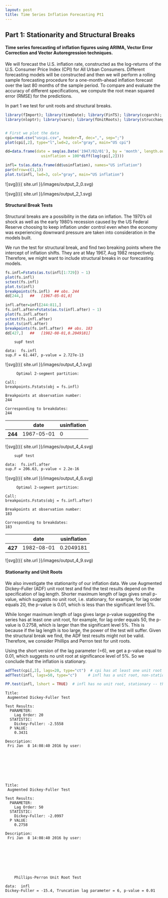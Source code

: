```yaml
---
layout: post
title: Time Series Inflation Forecasting Pt1
---
```



## Part 1: Stationarity and Structural Breaks

#### Time series forecasting of inflation figures using ARIMA, Vector Error Correction and Vector Autoregression techniques.

We will forecast the U.S. inflation rate, constructed as the log-returns of the U.S. Consumer Price Index (CPI) for All Urban Consumers.
Different forecasting models will be constructed and then we will perform a rolling sample forecasting procedure for a one-month-ahead inflation forecast over the last 80 months of the sample period. To compare and evaluate the accuracy of different specifications, we compute the root mean squared error (RMSE) for the predictions.

In part 1 we test for unit roots and structural breaks.


```R
library(fImport); library(timeDate); library(FinTS); library(ccgarch); library(rugarch);
library(nloptr); library(vars); library(fUnitRoots); library(strucchange);

```


```R

# First we plot the data
cpi=read.csv("uscpi.csv", header=T, dec=",", sep=";")
plot(cpi[,2], type="l",lwd=2, col="gray", main="US cpi")

dd=data.frame(date = seq(as.Date('1947/02/01'), by = 'month', length.out = 811),
                usinflation = 100*diff(log(cpi[,2])))

infl= ts(as.data.frame(dd$usinflation), names="US inflation")
par(mfrow=c(1,1))                        
plot.ts(infl, lwd=3, col="gray", main="US inflation")

```


![svg]({{ site.url }}/images/output_2_0.svg)



![svg]({{ site.url }}/images/output_2_1.svg)


#### Structural Break Tests
Structural breaks are a possibility in the data on inflation. The 1970’s oil shock as well as the early 1980’s recession caused by the US Federal Reserve choosing to keep inflation under control even when the economy was experiencing downward pressure are taken into consideration in the models built.


We run the test for structural break, and find two breaking points where the intercept of inflation shifts. They are at May 1967, Aug 1982 respectively. Therefore, we might want to include structural breaks in our forecasting models.


```R
fs.infl=Fstats(as.ts(infl[1:729]) ~ 1)
plot(fs.infl)
sctest(fs.infl)
plot.ts(infl)
breakpoints(fs.infl)  ## obs. 244
dd[244,]   ##   [1967-05-01,0]

infl.after=infl[244:811,]
fs.infl.after=Fstats(as.ts(infl.after) ~ 1)
plot(fs.infl.after)
sctest(fs.infl.after)
plot.ts(infl.after)
breakpoints(fs.infl.after)  ## obs. 183
dd[427,]   ##   [1982-08-01,0.2049181]
```





    	supF test

    data:  fs.infl
    sup.F = 61.447, p-value = 2.727e-13





![svg]({{ site.url }}/images/output_4_1.svg)






    	 Optimal 2-segment partition:

    Call:
    breakpoints.Fstats(obj = fs.infl)

    Breakpoints at observation number:
    244

    Corresponding to breakdates:
    244






<table>
<thead><tr><th></th><th scope=col>date</th><th scope=col>usinflation</th></tr></thead>
<tbody>
	<tr><th scope=row>244</th><td>1967-05-01</td><td>0</td></tr>
</tbody>
</table>





![svg]({{ site.url }}/images/output_4_4.svg)






    	supF test

    data:  fs.infl.after
    sup.F = 206.63, p-value < 2.2e-16





![svg]({{ site.url }}/images/output_4_6.svg)






    	 Optimal 2-segment partition:

    Call:
    breakpoints.Fstats(obj = fs.infl.after)

    Breakpoints at observation number:
    183

    Corresponding to breakdates:
    183






<table>
<thead><tr><th></th><th scope=col>date</th><th scope=col>usinflation</th></tr></thead>
<tbody>
	<tr><th scope=row>427</th><td>1982-08-01</td><td>0.2049181</td></tr>
</tbody>
</table>





![svg]({{ site.url }}/images/output_4_9.svg)


#### Stationarity and Unit Roots

We also investigate the stationarity of our inflation data. We use Augmented Dickey–Fuller (ADF) unit root test and find the test results depend on the specification of lag length. Shorter maximum length of lags gives small p-value, which suggests no unit root, i.e. stationary, for example, for lag order equals 20, the p-value is 0.01, which is less than the significant level 5%.

While longer maximum length of lags gives large p-value suggesting the series has at least one unit root, for example, for lag order equals 50, the p-value is 0.2758, which is larger than the significant level 5%. This is because if the lag length is too large, the power of the test will suffer. Given the structural break we find, the ADF test results might not be valid. Therefore, we consider Phillips and Perron test for unit roots.

Using the short version of the lag parameter (=6), we get a p-value equal to 0.01, which suggests no unit root at significance level of 5%. So we conclude that the inflation is stationary.


```R
adfTest(cpi[,2], lags=20, type="ct")  # cpi has at least one unit root
adfTest(infl, lags=50, type="c")     # infl has a unit root, non-stationary....BUT!!!

PP.test(infl, lshort = TRUE)  # infl has no unit root, stationary -- this is the preferred test
```





    Title:
     Augmented Dickey-Fuller Test

    Test Results:
      PARAMETER:
        Lag Order: 20
      STATISTIC:
        Dickey-Fuller: -2.5558
      P VALUE:
        0.3431

    Description:
     Fri Jan  8 14:08:40 2016 by user:








    Title:
     Augmented Dickey-Fuller Test

    Test Results:
      PARAMETER:
        Lag Order: 50
      STATISTIC:
        Dickey-Fuller: -2.0997
      P VALUE:
        0.2758

    Description:
     Fri Jan  8 14:08:40 2016 by user:








    	Phillips-Perron Unit Root Test

    data:  infl
    Dickey-Fuller = -15.4, Truncation lag parameter = 6, p-value = 0.01
